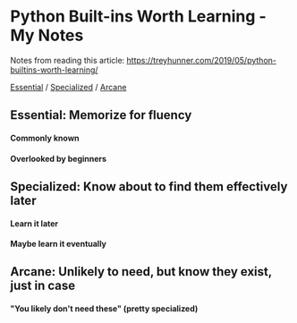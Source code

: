 # Python Built-ins Worth Learning - My Notes

Notes from reading this article: https://treyhunner.com/2019/05/python-builtins-worth-learning/

[Essential](https://github.com/hchiam/learning-python/blob/master/python-built-ins-worth-learning.md#essential-memorize-for-fluency) / [Specialized](https://github.com/hchiam/learning-python/blob/master/python-built-ins-worth-learning.md#specialized-know-about-to-find-them-effectively-later) / [Arcane](https://github.com/hchiam/learning-python/blob/master/python-built-ins-worth-learning.md#arcane-unlikely-to-need-but-know-they-exist-just-in-case)

## Essential: Memorize for fluency

#### Commonly known

#### Overlooked by beginners

## Specialized: Know about to find them effectively later

#### Learn it later

#### Maybe learn it eventually

## Arcane: Unlikely to need, but know they exist, just in case

#### "You likely don't need these" (pretty specialized)
